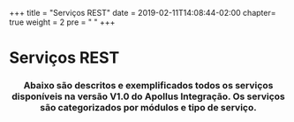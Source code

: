 ﻿+++
title = "Serviços REST"
date =  2019-02-11T14:08:44-02:00
chapter= true
weight = 2
pre = "<i class='fas fa-angle-double-right'></i> "
+++

# Serviços REST

<center> <h3> Abaixo são descritos e exemplificados todos os serviços disponíveis na versão V1.0 do Apollus Integração.
 Os serviços são categorizados por módulos e tipo de serviço. </h3> </center> 
